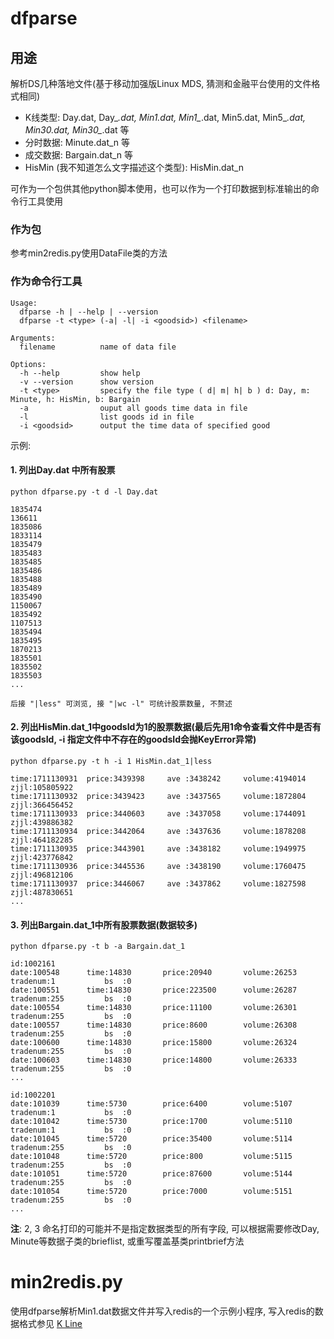 # dfparse

## 用途

解析DS几种落地文件(基于移动加强版Linux MDS, 猜测和金融平台使用的文件格式相同)

- K线类型: Day.dat, Day_*.dat, Min1.dat, Min1_*.dat, Min5.dat, Min5_*.dat, Min30.dat, Min30_*.dat 等 
- 分时数据: Minute.dat_n 等
- 成交数据: Bargain.dat_n 等
- HisMin (我不知道怎么文字描述这个类型): HisMin.dat_n

可作为一个包供其他python脚本使用，也可以作为一个打印数据到标准输出的命令行工具使用

### 作为包

参考min2redis.py使用DataFile类的方法

### 作为命令行工具

```
Usage:
  dfparse -h | --help | --version
  dfparse -t <type> (-a| -l| -i <goodsid>) <filename>

Arguments:
  filename          name of data file

Options:
  -h --help         show help
  -v --version      show version
  -t <type>         specify the file type ( d| m| h| b ) d: Day, m: Minute, h: HisMin, b: Bargain
  -a                ouput all goods time data in file
  -l                list goods id in file
  -i <goodsid>      output the time data of specified good

```

示例:

#### 1. 列出Day.dat 中所有股票

```
python dfparse.py -t d -l Day.dat

1835474
136611
1835086
1833114
1835479
1835483
1835485
1835486
1835488
1835489
1835490
1150067
1835492
1107513
1835494
1835495
1870213
1835501
1835502
1835503
...

后接 "|less" 可浏览, 接 "|wc -l" 可统计股票数量, 不赘述
```


#### 2. 列出HisMin.dat_1中goodsId为1的股票数据(最后先用1命令查看文件中是否有该goodsId, -i 指定文件中不存在的goodsId会抛KeyError异常)

```
python dfparse.py -t h -i 1 HisMin.dat_1|less

time:1711130931  price:3439398     ave :3438242     volume:4194014     zjjl:105805922
time:1711130932  price:3439423     ave :3437565     volume:1872804     zjjl:366456452
time:1711130933  price:3440603     ave :3437058     volume:1744091     zjjl:439886382
time:1711130934  price:3442064     ave :3437636     volume:1878208     zjjl:464182285
time:1711130935  price:3443901     ave :3438182     volume:1949975     zjjl:423776842
time:1711130936  price:3445536     ave :3438190     volume:1760475     zjjl:496812106
time:1711130937  price:3446067     ave :3437862     volume:1827598     zjjl:487830651
...
```

#### 3. 列出Bargain.dat_1中所有股票数据(数据较多)

```
python dfparse.py -t b -a Bargain.dat_1

id:1002161
date:100548      time:14830       price:20940       volume:26253       tradenum:1           bs  :0
date:100551      time:14830       price:223500      volume:26287       tradenum:255         bs  :0
date:100554      time:14830       price:11100       volume:26301       tradenum:255         bs  :0
date:100557      time:14830       price:8600        volume:26308       tradenum:255         bs  :0
date:100600      time:14830       price:15800       volume:26324       tradenum:255         bs  :0
date:100603      time:14830       price:14800       volume:26333       tradenum:255         bs  :0
...

id:1002201
date:101039      time:5730        price:6400        volume:5107        tradenum:1           bs  :0
date:101042      time:5730        price:1700        volume:5110        tradenum:1           bs  :0
date:101045      time:5720        price:35400       volume:5114        tradenum:255         bs  :0
date:101048      time:5720        price:800         volume:5115        tradenum:255         bs  :0
date:101051      time:5720        price:87600       volume:5144        tradenum:255         bs  :0
date:101054      time:5720        price:7000        volume:5151        tradenum:255         bs  :0
...
```

__注__: 2, 3 命名打印的可能并不是指定数据类型的所有字段, 可以根据需要修改Day, Minute等数据子类的brieflist, 或重写覆盖基类printbrief方法


# min2redis.py

使用dfparse解析Min1.dat数据文件并写入redis的一个示例小程序, 写入redis的数据格式参见 [K Line](http://git.emoney.cn/EMStockData/DataImporter/wikis/k-line)

